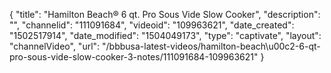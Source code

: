{
    "title": "Hamilton Beach&reg; 6 qt. Pro Sous Vide Slow Cooker",
    "description": "",
    "channelid": "111091684",
    "videoid": "109963621",
    "date_created": "1502517914",
    "date_modified": "1504049173",
    "type": "captivate",
    "layout": "channelVideo",
    "url": "\/bbbusa-latest-videos\/hamilton-beach\u00c2-6-qt-pro-sous-vide-slow-cooker-3-notes\/111091684-109963621"
}